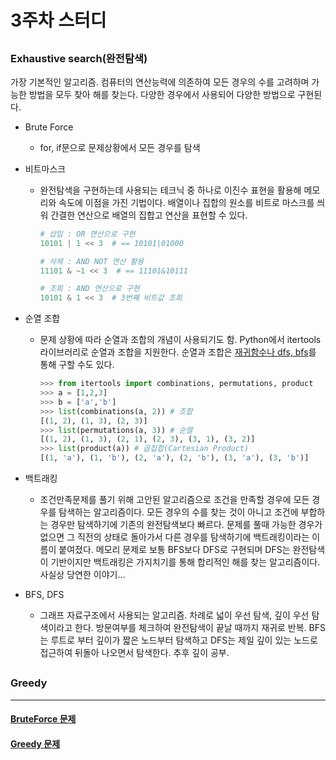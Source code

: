 # 3주차 스터디

##

### Exhaustive search(완전탐색)

가장 기본적인 알고리즘. 컴퓨터의 연산능력에 의존하여 모든 경우의 수를 고려하며 가능한 방법을 모두 찾아 해를 찾는다. 다양한 경우에서 사용되어 다양한 방법으로 구현된다.

- Brute Force

  - for, if문으로 문제상황에서 모든 경우를 탐색

- 비트마스크

  - 완전탐색을 구현하는데 사용되는 테크닉 중 하나로 이진수 표현을 활용해 메모리와 속도에 이점을 가진 기법이다. 배열이나 집합의 원소를 비트로 마스크를 씌워 간결한 연산으로 배열의 집합고 연산을 표현할 수 있다.

    ```python
    # 삽입 : OR 연산으로 구현
    10101 | 1 << 3  # == 10101|01000

    # 삭제 : AND NOT 연산 활용
    11101 & ~1 << 3  # == 11101&10111

    # 조회 : AND 연산으로 구현
    10101 & 1 << 3  # 3번째 비트값 조회
    ```

- 순열 조합

  - 문제 상황에 따라 순열과 조합의 개념이 사용되기도 함. Python에서 itertools 라이브러리로 순열과 조합을 지원한다. 순열과 조합은 <a href="https://medium.com/@dltkddud4403/python-%EC%88%9C%EC%97%B4-%EC%A1%B0%ED%95%A9-%EA%B5%AC%ED%98%84-5e496e74621c">재귀함수나 dfs, bfs</a>를 통해 구할 수도 있다.

    ```python
    >>> from itertools import combinations, permutations, product
    >>> a = [1,2,3]
    >>> b = ['a','b']
    >>> list(combinations(a, 2)) # 조합
    [(1, 2), (1, 3), (2, 3)]
    >>> list(permutations(a, 3)) # 순열
    [(1, 2), (1, 3), (2, 1), (2, 3), (3, 1), (3, 2)]
    >>> list(product(a)) # 곱집합(Cartesian Product)
    [(1, 'a'), (1, 'b'), (2, 'a'), (2, 'b'), (3, 'a'), (3, 'b')]
    ```

- 백트래킹

  - 조건만족문제를 풀기 위해 고안된 알고리즘으로 조건을 만족할 경우에 모든 경우를 탐색하는 알고리즘이다. 모든 경우의 수를 찾는 것이 아니고 조건에 부합하는 경우만 탐색하기에 기존의 완전탐색보다 빠르다. 문제를 풀때 가능한 경우가 없으면 그 직전의 상태로 돌아가서 다른 경우를 탐색하기에 백트래킹이라는 이름이 붙여졌다. 메모리 문제로 보통 BFS보다 DFS로 구현되며 DFS는 완전탐색이 기반이지만 백트래킹은 가지치기를 통해 합리적인 해를 찾는 알고리즘이다. 사실상 당연한 이야기...

- BFS, DFS
  - 그래프 자료구조에서 사용되는 알고리즘. 차례로 넓이 우선 탐색, 깊이 우선 탐색이라고 한다. 방문여부를 체크하여 완전탐색이 끝날 때까지 재귀로 반복. BFS는 루트로 부터 깊이가 짧은 노드부터 탐색하고 DFS는 제일 깊이 있는 노드로 접근하여 뒤돌아 나오면서 탐색한다. 추후 깊이 공부.

##

### Greedy

---

#### <a href="https://programmers.co.kr/learn/courses/30/parts/12230">BruteForce 문제</a>

#### <a href="https://programmers.co.kr/learn/courses/30/parts/12244">Greedy 문제</a>
